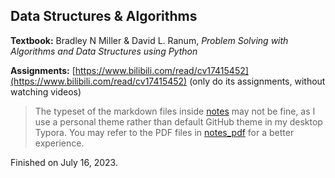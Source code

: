 ## Data Structures & Algorithms

**Textbook:** Bradley N Miller & David L. Ranum, *Problem Solving with Algorithms and Data Structures using Python* 

**Assignments:** [https://www.bilibili.com/read/cv17415452](https://www.bilibili.com/read/cv17415452) (only do its assignments, without watching videos)

> The typeset of the markdown files inside [notes](./notes) may not be fine, as I use a personal theme rather than default GitHub theme in my desktop Typora. You may refer to the PDF files in [notes_pdf](./notes_pdf) for a better experience.

Finished on July 16, 2023.

